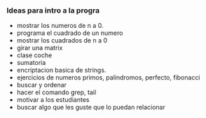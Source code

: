 ### Ideas para intro a la progra

- mostrar los numeros de n a 0.
- programa el cuadrado de un numero
- mostrar los cuadrados de n a 0
- girar una matrix
- clase coche
- sumatoria
- encriptacion basica de strings.
- ejercicios de numeros primos, palindromos, perfecto, fibonacci
- buscar y ordenar
- hacer el comando grep, tail
- motivar a los estudiantes
- buscar algo que les guste que lo puedan relacionar
